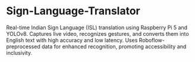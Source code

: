 # Sign-Language-Translator
Real-time Indian Sign Language (ISL) translation using Raspberry Pi 5 and YOLOv8. Captures live video, recognizes gestures, and converts them into English text with high accuracy and low latency. Uses Roboflow-preprocessed data for enhanced recognition, promoting accessibility and inclusivity.
